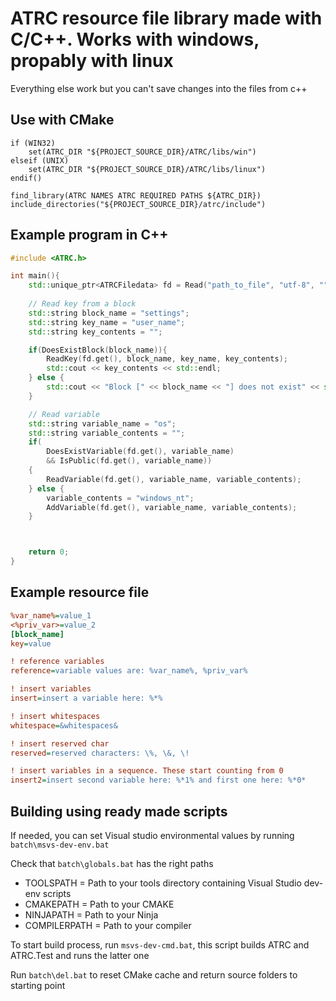 # ATRC resource file library made with C/C++. Works with windows, propably with linux

Everything else work but you can't save changes into the files from c++

## Use with CMake

```
if (WIN32)
    set(ATRC_DIR "${PROJECT_SOURCE_DIR}/ATRC/libs/win")
elseif (UNIX)
    set(ATRC_DIR "${PROJECT_SOURCE_DIR}/ATRC/libs/linux")
endif()

find_library(ATRC NAMES ATRC REQUIRED PATHS ${ATRC_DIR})
include_directories("${PROJECT_SOURCE_DIR}/atrc/include")
```

## Example program in C++


```cpp
#include <ATRC.h>

int main(){
    std::unique_ptr<ATRCFiledata> fd = Read("path_to_file", "utf-8", "");
    
    // Read key from a block
    std::string block_name = "settings";
    std::string key_name = "user_name";
    std::string key_contents = "";

    if(DoesExistBlock(block_name)){
        ReadKey(fd.get(), block_name, key_name, key_contents);
        std::cout << key_contents << std::endl;
    } else {
        std::cout << "Block [" << block_name << "] does not exist" << std::endl;
    }

    // Read variable
    std::string variable_name = "os";
    std::string variable_contents = "";
    if(
        DoesExistVariable(fd.get(), variable_name) 
        && IsPublic(fd.get(), variable_name))
    {
        ReadVariable(fd.get(), variable_name, variable_contents);
    } else {
        variable_contents = "windows_nt";
        AddVariable(fd.get(), variable_name, variable_contents);
    }



    return 0;
}
```

## Example resource file

```ini
%var_name%=value_1
<%priv_var>=value_2
[block_name]
key=value

! reference variables
reference=variable values are: %var_name%, %priv_var%

! insert variables
insert=insert a variable here: %*%

! insert whitespaces
whitespace=&whitespaces&

! insert reserved char
reserved=reserved characters: \%, \&, \!

! insert variables in a sequence. These start counting from 0
insert2=insert second variable here: %*1% and first one here: %*0*
```

## Building using ready made scripts

If needed, you can set Visual studio environmental values by running ```batch\msvs-dev-env.bat```

Check that ```batch\globals.bat``` has the right paths
 - TOOLSPATH = Path to your tools directory containing Visual Studio dev-env scripts
 - CMAKEPATH = Path to your CMAKE
 - NINJAPATH = Path to your Ninja
 - COMPILERPATH = Path to your compiler

To start build process, run ```msvs-dev-cmd.bat```, this script builds ATRC and ATRC.Test and runs the latter one

Run ```batch\del.bat``` to reset CMake cache and return source folders to starting point
